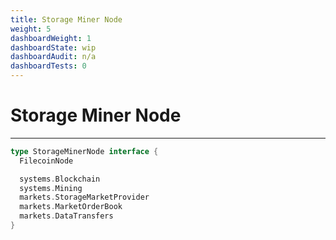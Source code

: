 ```yaml
---
title: Storage Miner Node
weight: 5
dashboardWeight: 1
dashboardState: wip
dashboardAudit: n/a
dashboardTests: 0
---
```


# Storage Miner Node
---

```go
type StorageMinerNode interface {
  FilecoinNode

  systems.Blockchain
  systems.Mining
  markets.StorageMarketProvider
  markets.MarketOrderBook
  markets.DataTransfers
}
```
